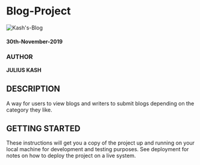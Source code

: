# Blog-Project

![Kash's-Blog](https://www.kenyanvibe.com/wp-content/uploads/2019/10/blog.jpg)


#### 30th-November-2019

### AUTHOR

**JULIUS KASH**

## DESCRIPTION

A way for users to view blogs and writers to submit blogs depending on the category they like.

## GETTING STARTED

These instructions will get you a copy of the project up and running on your local machine for development and testing purposes. See deployment for notes on how to deploy the project on a live system.
